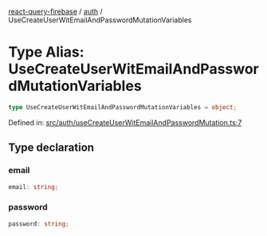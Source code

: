 [react-query-firebase](../../modules.md) / [auth](../index.md) / UseCreateUserWitEmailAndPasswordMutationVariables

# Type Alias: UseCreateUserWitEmailAndPasswordMutationVariables

```ts
type UseCreateUserWitEmailAndPasswordMutationVariables = object;
```

Defined in: [src/auth/useCreateUserWitEmailAndPasswordMutation.ts:7](https://github.com/vpishuk/react-query-firebase/blob/2814a7f726829eb67b40b71ca1e3d6c86fc8bb8b/src/auth/useCreateUserWitEmailAndPasswordMutation.ts#L7)

## Type declaration

### email

```ts
email: string;
```

### password

```ts
password: string;
```
